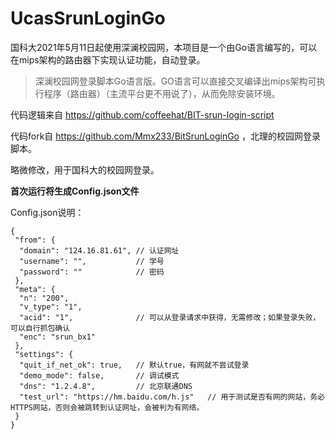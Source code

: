 # UcasSrunLoginGo

国科大2021年5月11日起使用深澜校园网，本项目是一个由Go语言编写的，可以在mips架构的路由器下实现认证功能，自动登录。

> 深澜校园网登录脚本Go语言版。GO语言可以直接交叉编译出mips架构可执行程序（路由器）（主流平台更不用说了），从而免除安装环境。

代码逻辑来自 https://github.com/coffeehat/BIT-srun-login-script

代码fork自 https://github.com/Mmx233/BitSrunLoginGo ，北理的校园网登录脚本。

略微修改，用于国科大的校园网登录。

**首次运行将生成Config.json文件**

Config.json说明：

```json5
{
 "from": {
  "domain": "124.16.81.61", // 认证网址
  "username": "",           // 学号
  "password": ""            // 密码
 },
 "meta": {
  "n": "200",
  "v_type": "1",
  "acid": "1",              // 可以从登录请求中获得，无需修改；如果登录失败，可以自行抓包确认
  "enc": "srun_bx1"
 },
 "settings": {
  "quit_if_net_ok": true,   // 默认true，有网就不尝试登录
  "demo_mode": false,       // 调试模式
  "dns": "1.2.4.8",         // 北京联通DNS
  "test_url": "https://hm.baidu.com/h.js"   // 用于测试是否有网的网站，务必HTTPS网站，否则会被跳转到认证网址，会被判为有网络。
 }
}
```